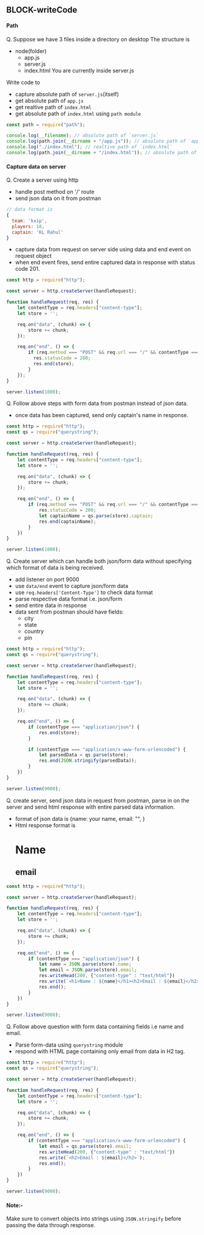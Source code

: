 ## BLOCK-writeCode

#### Path
Q. Suppose we have 3 files inside a directory on desktop
The structure is
  - node(folder)
    - app.js
    - server.js
    - index.html
You are currently inside server.js

Write code to 
- capture absolute path of `server.js`(itself)
- get absolute path of `app.js`
- get realtive path of `index.html`
- get absolute path of `index.html` using `path module` 

```js
const path = require("path");

console.log(__filename); // absolute path of `server.js`
console.log(path.join(__dirname + "/app.js")); // absolute path of `app.js`
console.log("./index.html"); // realtive path of `index.html`
console.log(path.join(__dirname + "/index.html")); // absolute path of `index.html`
```

#### Capture data on server

Q. Create a server using http
- handle post method on '/' route
- send json data on it from postman

```js
// data format is
{
  team: 'kxip',
  players: 18,
  captain: 'KL Rahul'
}
```
- capture data from request on server side using data and end event on request object
- when end event fires, send entire captured data in response with status code 201.

```js
const http = require("http");

const server = http.createServer(handleRequest);

function handleRequest(req, res) {
    let contentType = req.headers["content-type"];
    let store = '';

    req.on("data", (chunk) => {
        store += chunk;
    });

    req.on("end", () => {
        if (req.method === "POST" && req.url === "/" && contentType === "application/json") {
          res.statusCode = 200;
          res.end(store);
        }
    });
}

server.listen(1000);
```

Q. Follow above steps with form data from postman instead of json data.
- once data has been captured, send only captain's name in response.

```js
const http = require("http");
const qs = require("querystring");

const server = http.createServer(handleRequest);

function handleRequest(req, res) {
    let contentType = req.headers["content-type"];
    let store = '';

    req.on("data", (chunk) => {
        store += chunk;
    });

    req.on("end", () => {
        if (req.method === "POST" && req.url === "/" && contentType === "application/x-www-form-urlencoded") {
            res.statusCode = 200;
            let captainName = qs.parse(store).captain;
            res.end(captainName);
        }
    })
}

server.listen(1000);
```

Q. Create server which can handle both json/form data without specifying which format of data is being received.
- add listener on port 9000
- use `data/end` event to capture json/form data
- use `req.headers['Content-Type']` to check data format
- parse respective data format i.e. json/form 
- send entire data in response
- data sent from postman should have fields:
  - city
  - state
  - country
  - pin

```js
const http = require("http");
const qs = require("querystring");

const server = http.createServer(handleRequest);

function handleRequest(req, res) {
    let contentType = req.headers["content-type"];
    let store = '';

    req.on("data", (chunk) => {
        store += chunk;
    });

    req.on("end", () => {
        if (contentType === "application/json") {
            res.end(store);
        }

        if (contentType === "application/x-www-form-urlencoded") {
            let parsedData = qs.parse(store);
            res.end(JSON.stringify(parsedData));
        }
    })
}

server.listen(9000);
```

Q. create server, send json data in request from postman, parse in on the server and send html response with entire parsed data information.
- format of json data is {name: your name, email: "", }
- Html response format is <h1>Name</h1><h2>email</h2>

```js
const http = require("http");

const server = http.createServer(handleRequest);

function handleRequest(req, res) {
    let contentType = req.headers["content-type"];
    let store = '';

    req.on("data", (chunk) => {
        store += chunk;
    });

    req.on("end", () => {
        if (contentType === "application/json") {
            let name = JSON.parse(store).name;
            let email = JSON.parse(store).email;
            res.writeHead(200, {"content-type" : "text/html"})
            res.write(`<h1>Name : ${name}</h1><h2>Email : ${email}</h2>`);
            res.end();
        }
    })
}

server.listen(9000);
```

Q. Follow above question with form data containing fields i.e name and email. 
- Parse form-data using `querystring` module
- respond with HTML page containing only email from data in H2 tag.

```js
const http = require("http");
const qs = require("querystring");

const server = http.createServer(handleRequest);

function handleRequest(req, res) {
    let contentType = req.headers["content-type"];
    let store = '';

    req.on("data", (chunk) => {
        store += chunk;
    });

    req.on("end", () => {
        if (contentType === "application/x-www-form-urlencoded") {
            let email = qs.parse(store).email;
            res.writeHead(200, {"content-type" : "text/html"})
            res.write(`<h2>Email : ${email}</h2>`);
            res.end();
        }
    })
}

server.listen(9000);
```

#### Note:- 
Make sure to convert objects into strings using `JSON.stringify` before passing the data through response.